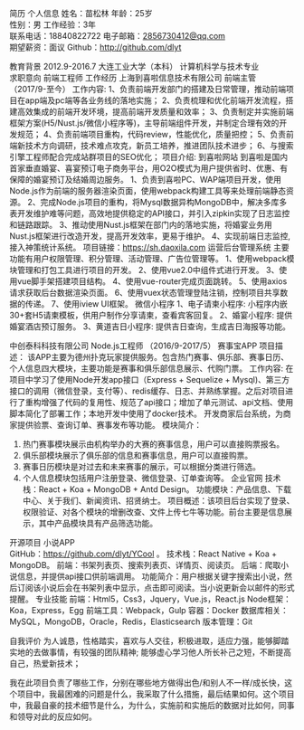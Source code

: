 简历
个人信息
姓名：苗松林				年龄：25岁     		          	
性别：男				工作经验：3年  	      
联系电话：18840822722	             电子邮箱：2856730412@qq.com   	  	
期望薪资：面议				Github：http://github.com/dlyt 

教育背景
2012.9-2016.7 大连工业大学（本科）	  计算机科学与技术专业  
求职意向
前端工程师
工作经历
上海到喜啦信息技术有限公司		前端主管	（2017/9-至今）
工作内容:
1、负责前端开发部门的搭建及日常管理，推动前端项目在app端及pc端等各业务线的落地实施；
2、负责梳理和优化前端开发流程，搭建高效集成的前端开发环境，提高前端开发质量和效率；
3、负责制定并实施前端框架方案(H5/Nust.js/微信小程序等)，主导前端组件开发，并制定合理有效的开发规范；
4、负责前端项目重构，代码review，性能优化，质量把控；
5、负责前端新技术方向调研，技术难点攻克，新员工培养，推进团队技术进步；
6、与搜索引擎工程师配合完成站群项目的SEO优化；
项目介绍:
到喜啦网站
到喜啦是国内首家垂直婚宴、喜宴预订电子商务平台，用O2O模式为用户提供省时、优惠、有保障的婚宴预订及结婚周边服务。
1、负责到喜啦PC、WAP端项目开发，使用Node.js作为前端的服务器渲染页面，使用webpack构建工具等来处理前端静态资源。
2、完成Node.js项目的重构，将Mysql数据异构MongoDB中，解决多库多表开发维护难等问题，高效地提供稳定的API接口，并引入zipkin实现了日志监控和链路跟踪。
3、推动使用Nust.js框架在部门内的落地实施，将婚宴业务用Nust.js框架进行改造开发，提高开发效率，更易于维护。
4、实现前端日志监控,接入神策统计系统。
项目链接：https://sh.daoxila.com
运营后台管理系统
主要功能有用户权限管理、积分管理、活动管理、广告位管理等。
1、使用webpack模块管理和打包工具进行项目的开发。 
2、使用vue2.0中组件式进行开发。 
3、使用vue脚手架搭建项目结构。 
4、使用vue-router完成页面跳转。 
5、使用axios请求获取后台数据渲染页面。 
6、使用vuex状态管理登陆注销，控制项目共享数据的传递。 
7、使用iview UI框架。
微信小程序
1、电子请柬小程序: 小程序内嵌30+套H5请柬模板，供用户制作分享请柬，查看宾客回复。 
2、婚宴小程序: 提供婚宴酒店预订服务。 
3、黄道吉日小程序: 提供吉日查询，生成吉日海报等功能。

中创泰科科技有限公司	Node.js工程师	（2016/9-2017/5）
赛事宝APP
项目描述：
该APP主要为德州扑克玩家提供服务。包含热门赛事、俱乐部、赛事日历、个人信息四大模块，主要功能是赛事和俱乐部信息展示、代购门票。
工作内容:
在项目中学习了使用Node开发app接口（Express + Sequelize + Mysql)、第三方接口的调用（微信登录，支付等）、redis缓存、日志、并熟练掌握。之后对项目进行了重构增强了代码的复用性、规范了api接口；增加了单元测试、api文档、使用脚本简化了部署工作；本地开发中使用了docker技术。
开发商家后台系统，为商家提供验票、查询订单、赛事发布等功能。
模块简介：
1. 热门赛事模块展示由机构举办的大赛的赛事信息，用户可以直接购票报名。
2. 俱乐部模块展示了俱乐部的信息和赛事信息，用户可以直接购票。
3. 赛事日历模块是对过去和未来赛事的展示，可以根据分类进行筛选。
4. 个人信息模块包括用户注册登录、微信登录、订单查询等。
企业官网
技术栈：React + Koa + MongoDB + Antd Design。
功能模块：产品信息、下载中心、关于我们、新闻资讯、招贤纳士。
项目概述：该项目后台实现了登录、权限验证、对各个模块的增删改查、文件上传七牛等功能。前台主要是信息展示，其中产品模块具有产品筛选功能。


开源项目
小说APP	
GitHub：https://github.com/dlyt/YCool 。
技术栈：React Native + Koa + MongoDB。
前端：书架列表页、搜索列表页、详情页、阅读页。
后端：爬取小说信息，并提供api接口供前端调用。
功能简介：用户根据关键字搜索出小说，然后订阅该小说后会在书架列表中显示，点击即可阅读。当小说更新会以邮件的形式提醒。
专业技能
前端：Html5，Css3，Jquery，Vue.js，React.js
Node框架：Koa，Express，Egg
前端工具：Webpack，Gulp
容器：Docker
数据库相关：MySQL，MongoDB，Oracle，Redis，Elasticsearch
版本管理：Git

自我评价
为人诚恳，性格踏实，喜欢与人交往，积极进取，适应力强，能够脚踏实地的去做事情，有较强的团队精神;
能够虚心学习他人所长补己之短，不断提高自己，热爱新技术；



我在此项目负责了哪些工作，分别在哪些地方做得出色/和别人不一样/成长快，这个项目中，我最困难的问题是什么，我采取了什么措施，最后结果如何。这个项目中，我最自豪的技术细节是什么，为什么，实施前和实施后的数据对比如何，同事和领导对此的反应如何。